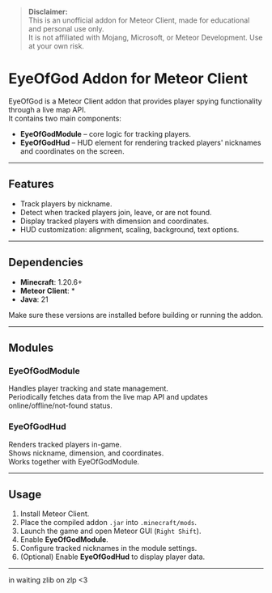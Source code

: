 > **Disclaimer:**  
> This is an unofficial addon for Meteor Client, made for educational and personal use only.  
> It is not affiliated with Mojang, Microsoft, or Meteor Development. Use at your own risk.
# EyeOfGod Addon for Meteor Client

EyeOfGod is a Meteor Client addon that provides player spying functionality through a live map API.  
It contains two main components:

- **EyeOfGodModule** – core logic for tracking players.
- **EyeOfGodHud** – HUD element for rendering tracked players' nicknames and coordinates on the screen.

---

## Features
- Track players by nickname.
- Detect when tracked players join, leave, or are not found.
- Display tracked players with dimension and coordinates.
- HUD customization: alignment, scaling, background, text options.

---

## Dependencies
- **Minecraft**: 1.20.6+
- **Meteor Client**: *
- **Java**: 21

Make sure these versions are installed before building or running the addon.

---

## Modules

### EyeOfGodModule
Handles player tracking and state management.  
Periodically fetches data from the live map API and updates online/offline/not-found status.

### EyeOfGodHud
Renders tracked players in-game.  
Shows nickname, dimension, and coordinates.  
Works together with EyeOfGodModule.

---

## Usage
1. Install Meteor Client.
2. Place the compiled addon `.jar` into `.minecraft/mods`.
3. Launch the game and open Meteor GUI (`Right Shift`).
4. Enable **EyeOfGodModule**.
5. Configure tracked nicknames in the module settings.
6. (Optional) Enable **EyeOfGodHud** to display player data.
---
in waiting zlib on zlp <3
